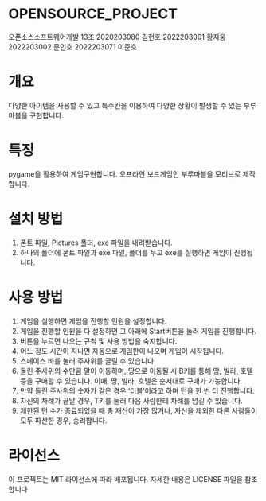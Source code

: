# OPENSOURCE_PROJECT
오픈소스소프트웨어개발 13조
2020203080 김현호 2022203001 황지웅 2022203002 문인호 2022203071 이준호 

# 개요
다양한 아이템을 사용할 수 있고 특수칸을 이용하여 다양한 상황이 발생할 수 있는 부루마블을 구현합니다.
# 특징
pygame을 활용하여 게임구현합니다.
오프라인 보드게임인 부루마블을 모티브로 제작합니다.

# 설치 방법
1. 폰트 파일, Pictures 폴더, exe 파일을 내려받습니다.
2. 하나의 폴더에 폰트 파일과 exe 파일, 폴더를 두고 exe를 실행하면 게임이 진행됩니다.

# 사용 방법
1. 게임을 실행하면 게임을 진행할 인원을 설정합니다.
2. 게임을 진행할 인원을 다 설정하면 그 아래에 Start버튼을 눌러 게임을 진행합니다.
3. 버튼을 누르면 나오는 규칙 및 사용 방법을 숙지합니다.
4. 어느 정도 시간이 지나면 자동으로 게임판이 나오며 게임이 시작됩니다.
5. 스페이스 바를 눌러 주사위를 굴릴 수 있습니다.
6. 돌린 주사위의 수만큼 말이 이동하며, 땅으로 이동될 시 B키를 통해 땅, 빌라, 호텔 등을 구매할 수 있습니다. 이때, 땅, 빌라, 호텔은 순서대로 구매가 가능합니다.
7. 만약 돌린 주사위의 숫자가 같은 경우 ‘더블’이라고 하며 턴을 한 번 더 진행합니다.
8. 자신의 차례가 끝날 경우, T키를 눌러 다음 사람한테 차례를 넘길 수 있습니다.
9. 제한된 턴 수가 종료되었을 때 총 재산이 가장 많거나, 자신을 제외한 다른 사람들이 모두 파산한 경우, 승리합니다.


# 라이선스
이 프로젝트는 MIT 라이선스에 따라 배포됩니다. 자세한 내용은 LICENSE 파일을 참조합니다
